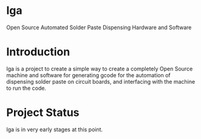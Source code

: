 # Iga
Open Source Automated Solder Paste Dispensing Hardware and Software

# Introduction
Iga is a project to create a simple way to create a completely Open Source machine and software for generating gcode for the automation of dispensing solder paste on circuit boards, and interfacing with the machine to run the code. 

# Project Status
Iga is in very early stages at this point. 
